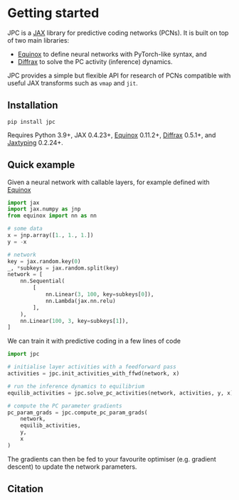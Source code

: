 # Getting started

JPC is a [JAX](https://github.com/google/jax) library for predictive 
coding networks (PCNs). It is built on top of two main libraries:

* [Equinox](https://github.com/patrick-kidger/equinox) to define neural 
networks with PyTorch-like syntax, and
* [Diffrax](https://github.com/patrick-kidger/diffrax) to solve the PC 
activity (inference) dynamics.

JPC provides a simple but flexible API for research of PCNs compatible with
useful JAX transforms such as `vmap` and `jit`.

## Installation

```
pip install jpc
```

Requires Python 3.9+, JAX 0.4.23+, [Equinox](https://github.com/patrick-kidger/equinox) 
0.11.2+, [Diffrax](https://github.com/patrick-kidger/diffrax) 0.5.1+, and 
[Jaxtyping](https://github.com/patrick-kidger/jaxtyping) 0.2.24+.

## Quick example

Given a neural network with callable layers, for example defined with
[Equinox](https://github.com/patrick-kidger/equinox)
```py
import jax
import jax.numpy as jnp
from equinox import nn as nn

# some data
x = jnp.array([1., 1., 1.])
y = -x

# network
key = jax.random.key(0)
_, *subkeys = jax.random.split(key)
network = [
    nn.Sequential(
        [
            nn.Linear(3, 100, key=subkeys[0]),
            nn.Lambda(jax.nn.relu)
        ],
    ),
    nn.Linear(100, 3, key=subkeys[1]),
]
```
We can train it with predictive coding in a few lines of code 
```py
import jpc

# initialise layer activities with a feedforward pass
activities = jpc.init_activities_with_ffwd(network, x)

# run the inference dynamics to equilibrium
equilib_activities = jpc.solve_pc_activities(network, activities, y, x)

# compute the PC parameter gradients
pc_param_grads = jpc.compute_pc_param_grads(
    network, 
    equilib_activities, 
    y, 
    x
)
```
The gradients can then be fed to your favourite optimiser (e.g. gradient
descent) to update the network parameters.

## Citation
